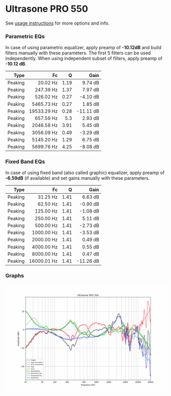 # Ultrasone PRO 550
See [usage instructions](https://github.com/jaakkopasanen/AutoEq#usage) for more options and info.

### Parametric EQs
In case of using parametric equalizer, apply preamp of **-10.12dB** and build filters manually
with these parameters. The first 5 filters can be used independently.
When using independent subset of filters, apply preamp of **-10.12 dB**.

| Type    | Fc          |    Q | Gain      |
|--------:|------------:|-----:|----------:|
| Peaking | 20.02 Hz    | 1.19 | 9.74 dB   |
| Peaking | 247.39 Hz   | 1.37 | 7.97 dB   |
| Peaking | 526.02 Hz   | 0.27 | -4.10 dB  |
| Peaking | 5465.73 Hz  | 0.27 | 1.85 dB   |
| Peaking | 19533.29 Hz | 0.28 | -11.11 dB |
| Peaking | 657.59 Hz   | 5.3  | 2.93 dB   |
| Peaking | 2046.58 Hz  | 3.91 | 5.45 dB   |
| Peaking | 3056.09 Hz  | 0.49 | -3.29 dB  |
| Peaking | 5145.20 Hz  | 1.29 | 6.75 dB   |
| Peaking | 5699.76 Hz  | 4.25 | -8.08 dB  |

### Fixed Band EQs
In case of using fixed band (also called graphic) equalizer, apply preamp of **-6.59dB**
(if available) and set gains manually with these parameters.

| Type    | Fc          |    Q | Gain      |
|--------:|------------:|-----:|----------:|
| Peaking | 31.25 Hz    | 1.41 | 6.63 dB   |
| Peaking | 62.50 Hz    | 1.41 | -0.90 dB  |
| Peaking | 125.00 Hz   | 1.41 | -1.08 dB  |
| Peaking | 250.00 Hz   | 1.41 | 5.11 dB   |
| Peaking | 500.00 Hz   | 1.41 | -2.73 dB  |
| Peaking | 1000.00 Hz  | 1.41 | -3.53 dB  |
| Peaking | 2000.00 Hz  | 1.41 | 0.49 dB   |
| Peaking | 4000.00 Hz  | 1.41 | 0.55 dB   |
| Peaking | 8000.00 Hz  | 1.41 | 0.47 dB   |
| Peaking | 16000.01 Hz | 1.41 | -11.26 dB |

### Graphs
![](./Ultrasone%20PRO%20550.png)
